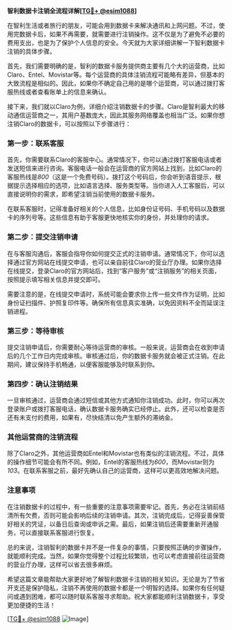 **智利数据卡注销全流程详解[[TG💪+ @esim1088](https://t.me/s/esim1088)]**

在智利生活或者旅行的朋友，可能会用到数据卡来解决通讯和上网问题。不过，使用完数据卡后，如果不再需要，就需要进行注销操作。这不仅是为了避免不必要的费用支出，也是为了保护个人信息的安全。今天就为大家详细讲解一下智利数据卡注销的具体步骤。

首先，我们需要明确的是，智利的数据卡服务提供商主要有几个大的运营商，比如Claro、Entel、Movistar等。每个运营商的具体注销流程可能略有差异，但基本的大致流程是相似的。因此，如果你不确定自己用的是哪个运营商，可以通过拨打客服热线或者查看账单上的信息来确认。

接下来，我们就以Claro为例，详细介绍注销数据卡的步骤。Claro是智利最大的移动通信运营商之一，其用户基数庞大，因此其服务网络覆盖也相当广泛。如果你想注销Claro的数据卡，可以按照以下步骤进行：

### 第一步：联系客服
首先，你需要联系Claro的客服中心。通常情况下，你可以通过拨打客服电话或者发送短信来进行咨询。客服电话一般会在运营商的官方网站上找到，比如Claro的客服热线是*800*（这是一个免费号码）。拨打这个号码后，你会听到语音提示，根据提示选择相应的选项，比如语言选择、服务类型等。当你进入人工客服后，可以直接说明你的需求，即希望注销当前使用的数据卡服务。

在联系客服时，记得准备好相关的个人信息，比如身份证号码、手机号码以及数据卡的序列号等。这些信息有助于客服更快地核实你的身份，并处理你的请求。

### 第二步：提交注销申请
在与客服沟通后，客服会指导你如何提交正式的注销申请。通常情况下，你可以选择通过官方网站在线提交申请，也可以亲自前往Claro的营业厅办理。如果你选择在线提交，登录Claro的官方网站后，找到“客户服务”或“注销服务”的相关页面，按照提示填写相关信息并提交即可。

需要注意的是，在线提交申请时，系统可能会要求你上传一些文件作为证明，比如身份证扫描件、护照复印件等。确保所有信息真实准确，以免因资料不全而延误注销进程。

### 第三步：等待审核
提交注销申请后，你需要耐心等待运营商的审核。一般来说，运营商会在收到申请后的几个工作日内完成审核。审核通过后，你的数据卡服务就会被正式注销。在此期间，建议保持手机畅通，以便客服能够及时联系到你。

### 第四步：确认注销结果
一旦审核通过，运营商会通过短信或其他方式通知你注销成功。此时，你可以再次登录账户或拨打客服电话，确认数据卡服务确实已经停止。此外，还可以检查是否还有未支付的费用，如果有，尽快结清以免产生额外的滞纳金。

### 其他运营商的注销流程
除了Claro之外，其他运营商如Entel和Movistar也有类似的注销流程。不过，具体的操作细节可能会有所不同。例如，Entel的客服热线为*600*，而Movistar则为*103*。在联系客服之前，最好先确认自己的运营商，这样可以更高效地解决问题。

### 注意事项
在注销数据卡的过程中，有一些重要的注意事项需要牢记。首先，务必在注销前结清所有欠费，否则可能会影响后续的注销申请。其次，注销完成后，记得妥善保管好相关的凭证，以备日后查询或申诉之需。最后，如果注销后还需要重新开通服务，可以直接联系客服进行恢复。

总的来说，注销智利的数据卡并不是一件复杂的事情，只要按照正确的步骤操作，就能顺利完成。当然，如果你觉得整个过程比较繁琐，也可以考虑直接前往运营商的营业厅办理，这样可以省去很多麻烦。

希望这篇文章能帮助大家更好地了解智利数据卡注销的相关知识。无论是为了节省开支还是保护隐私，注销不再使用的数据卡都是一个明智的选择。如果你有任何疑问或遇到困难，都可以随时联系客服寻求帮助。祝大家都能顺利注销数据卡，享受更加便捷的生活！

[[TG💪+ @esim1088](https://t.me/s/esim1088) ![Image](https://i.postimg.cc/4NQfJmqS/Snipaste-2025-05-13-00-14-12.png)]